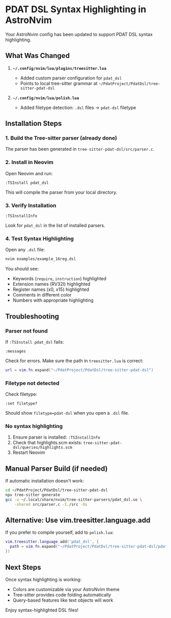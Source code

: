 # PDAT DSL Syntax Highlighting in AstroNvim

Your AstroNvim config has been updated to support PDAT DSL syntax highlighting.

## What Was Changed

1. **`~/.config/nvim/lua/plugins/treesitter.lua`**
   - Added custom parser configuration for `pdat_dsl`
   - Points to local tree-sitter grammar at `~/PdatProject/PdatDsl/tree-sitter-pdat-dsl`

2. **`~/.config/nvim/lua/polish.lua`**
   - Added filetype detection: `.dsl` files → `pdat-dsl` filetype

## Installation Steps

### 1. Build the Tree-sitter parser (already done)

The parser has been generated in `tree-sitter-pdat-dsl/src/parser.c`.

### 2. Install in Neovim

Open Neovim and run:

```vim
:TSInstall pdat_dsl
```

This will compile the parser from your local directory.

### 3. Verify Installation

```vim
:TSInstallInfo
```

Look for `pdat_dsl` in the list of installed parsers.

### 4. Test Syntax Highlighting

Open any `.dsl` file:

```bash
nvim examples/example_16reg.dsl
```

You should see:
- Keywords (`require`, `instruction`) highlighted
- Extension names (RV32I) highlighted
- Register names (x0, x15) highlighted
- Comments in different color
- Numbers with appropriate highlighting

## Troubleshooting

### Parser not found

If `:TSInstall pdat_dsl` fails:

```vim
:messages
```

Check for errors. Make sure the path in `treesitter.lua` is correct:
```lua
url = vim.fn.expand("~/PdatProject/PdatDsl/tree-sitter-pdat-dsl")
```

### Filetype not detected

Check filetype:
```vim
:set filetype?
```

Should show `filetype=pdat-dsl` when you open a `.dsl` file.

### No syntax highlighting

1. Ensure parser is installed: `:TSInstallInfo`
2. Check that highlights.scm exists: `tree-sitter-pdat-dsl/queries/highlights.scm`
3. Restart Neovim

## Manual Parser Build (if needed)

If automatic installation doesn't work:

```bash
cd ~/PdatProject/PdatDsl/tree-sitter-pdat-dsl
npx tree-sitter generate
gcc -o ~/.local/share/nvim/tree-sitter-parsers/pdat_dsl.so \
    -shared src/parser.c -I./src -Os
```

## Alternative: Use vim.treesitter.language.add

If you prefer to compile yourself, add to `polish.lua`:

```lua
vim.treesitter.language.add('pdat_dsl', {
  path = vim.fn.expand("~/PdatProject/PdatDsl/tree-sitter-pdat-dsl/pdat_dsl.so")
})
```

## Next Steps

Once syntax highlighting is working:
- Colors are customizable via your AstroNvim theme
- Tree-sitter provides code folding automatically
- Query-based features like text objects will work

Enjoy syntax-highlighted DSL files!
